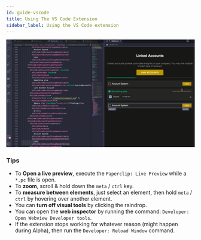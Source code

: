 ```yaml
---
id: guide-vscode
title: Using The VS Code Extension
sidebar_label: Using the VS Code extension
---
```



![alt Realtime editing](/img/vscode-measure.gif)

### Tips

- To **Open a live preview**, execute the `Paperclip: Live Preview` while a `*.pc` file is open.
- To **zoom**, scroll & hold down the `meta` / `ctrl` key.
- To **measure between elements**, just select an element, then hold `meta` / `ctrl` by hovering over another element.
- You can **turn off visual tools** by clicking the raindrop. 
- You can open the **web inspector** by running the command: `Developer: Open Webview Developer tools`.
- If the extension stops working for whatever reason (might happen during Alpha), then run the `Developer: Reload Window` command. 